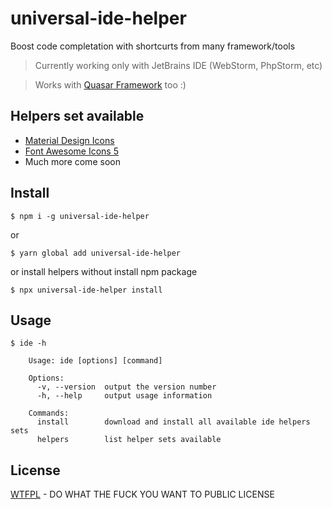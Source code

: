 # universal-ide-helper

Boost code completation with shortcurts from many framework/tools
> Currently working only with JetBrains IDE (WebStorm, PhpStorm, etc)

> Works with [Quasar Framework](http://quasar-framework.org) too :)

## Helpers set available

- [Material Design Icons](https://fontawesome.com)
- [Font Awesome Icons 5](https://materialdesignicons.com)
- Much more come soon


## Install

```
$ npm i -g universal-ide-helper
```
or
```
$ yarn global add universal-ide-helper
```
or install helpers without install npm package

```
$ npx universal-ide-helper install
```

## Usage

```
$ ide -h

    Usage: ide [options] [command]
    
    Options:
      -v, --version  output the version number
      -h, --help     output usage information
    
    Commands:
      install        download and install all available ide helpers sets
      helpers        list helper sets available
```

## License

[WTFPL](http://www.wtfpl.net) - DO WHAT THE FUCK YOU WANT TO PUBLIC LICENSE